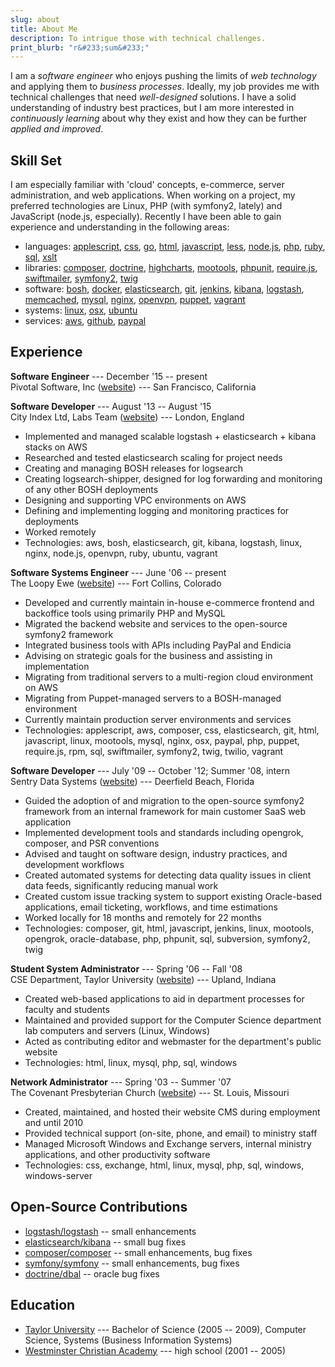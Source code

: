 ```yaml
---
slug: about
title: About Me
description: To intrigue those with technical challenges.
print_blurb: "r&#233;sum&#233;"
---
```


I am a _software engineer_ who enjoys pushing the limits of _web technology_ and applying them to _business processes_. Ideally, my job provides me with technical challenges that need _well-designed_ solutions. I have a solid understanding of industry best practices, but I am more interested in _continuously learning_ about why they exist and how they can be further _applied and improved_.

## Skill Set

I am especially familiar with 'cloud' concepts, e-commerce, server administration, and web applications. When working on a project, my preferred technologies are Linux, PHP (with symfony2, lately) and JavaScript (node.js, especially). Recently I have been able to gain experience and understanding in the following areas:

 * languages:
   [applescript](https://developer.apple.com/library/mac/#documentation/applescript/conceptual/applescriptx/AppleScriptX.html),
   [css](http://en.wikipedia.org/wiki/Cascading_Style_Sheets),
   [go](https://golang.org/),
   [html](http://en.wikipedia.org/wiki/HTML),
   [javascript](http://en.wikipedia.org/wiki/JavaScript),
   [less](http://lesscss.org/),
   [node.js](http://nodejs.org/),
   [php](http://php.net/),
   [ruby](https://www.ruby-lang.org/en/),
   [sql](http://en.wikipedia.org/wiki/SQL),
   [xslt](http://en.wikipedia.org/wiki/XSLT)
 * libraries:
   [composer](http://getcomposer.org/),
   [doctrine](http://www.doctrine-project.org/),
   [highcharts](http://www.highcharts.com/),
   [mootools](http://mootools.net/),
   [phpunit](https://github.com/sebastianbergmann/phpunit/),
   [require.js](http://requirejs.org/),
   [swiftmailer](http://swiftmailer.org/),
   [symfony2](http://symfony.com/),
   [twig](http://twig.sensiolabs.org/)
 * software:
   [bosh](https://github.com/cloudfoundry/bosh),
   [docker](http://docker.io/),
   [elasticsearch](http://www.elasticsearch.org/),
   [git](http://git-scm.com/),
   [jenkins](http://jenkins-ci.org/),
   [kibana](http://www.elasticsearch.org/overview/kibana/),
   [logstash](https://www.elastic.co/products/logstash),
   [memcached](http://memcached.org/),
   [mysql](http://www.mysql.com/),
   [nginx](http://nginx.org/),
   [openvpn](http://openvpn.net/),
   [puppet](https://puppetlabs.com/),
   [vagrant](http://www.vagrantup.com/)
 * systems:
   [linux](http://www.linux.org/),
   [osx](http://www.apple.com/osx/),
   [ubuntu](http://www.ubuntu.com/)
 * services:
   [aws](http://aws.amazon.com/),
   [github](https://github.com/),
   [paypal](https://www.paypal.com/)


## Experience

**Software Engineer** --- December '15 -- present  
Pivotal Software, Inc ([website](http://pivotal.io/)) --- San Francisco, California

**Software Developer** --- August '13 -- August '15  
City Index Ltd, Labs Team ([website](http://www.cityindex.co.uk/)) --- London, England

 * Implemented and managed scalable logstash + elasticsearch + kibana stacks on AWS
 * Researched and tested elasticsearch scaling for project needs
 * Creating and managing BOSH releases for logsearch
 * Creating logsearch-shipper, designed for log forwarding and monitoring of any other BOSH deployments
 * Designing and supporting VPC environments on AWS
 * Defining and implementing logging and monitoring practices for deployments
 * Worked remotely
 * Technologies: aws, bosh, elasticsearch, git, kibana, logstash, linux, nginx, node.js, openvpn, ruby, ubuntu, vagrant

**Software Systems Engineer** --- June '06 -- present  
The Loopy Ewe ([website](https://theloopyewe.com/)) --- Fort Collins, Colorado

 * Developed and currently maintain in-house e-commerce frontend and backoffice tools using primarily PHP and MySQL
 * Migrated the backend website and services to the open-source symfony2 framework
 * Integrated business tools with APIs including PayPal and Endicia
 * Advising on strategic goals for the business and assisting in implementation
 * Migrating from traditional servers to a multi-region cloud environment on AWS
 * Migrating from Puppet-managed servers to a BOSH-managed environment
 * Currently maintain production server environments and services
 * Technologies: applescript, aws, composer, css, elasticsearch, git, html, javascript, linux, mootools, mysql, nginx, osx, paypal, php, puppet, require.js, rpm, sql, swiftmailer, symfony2, twig, twilio, vagrant

**Software Developer** --- July '09 -- October '12; Summer '08, intern  
Sentry Data Systems ([website](http://www.sentryds.com/)) --- Deerfield Beach, Florida

 * Guided the adoption of and migration to the open-source symfony2 framework from an internal framework for main customer SaaS web application
 * Implemented development tools and standards including opengrok, composer, and PSR conventions
 * Advised and taught on software design, industry practices, and development workflows
 * Created automated systems for detecting data quality issues in client data feeds, significantly reducing manual work
 * Created custom issue tracking system to support existing Oracle-based applications, email ticketing, workflows, and time estimations
 * Worked locally for 18 months and remotely for 22 months
 * Technologies: composer, git, html, javascript, jenkins, linux, mootools, opengrok, oracle-database, php, phpunit, sql, subversion, symfony2, twig

**Student System Administrator** --- Spring '06 -- Fall '08  
CSE Department, Taylor University ([website](http://www.taylor.edu/)) --- Upland, Indiana

 * Created web-based applications to aid in department processes for faculty and students
 * Maintained and provided support for the Computer Science department lab computers and servers (Linux, Windows)
 * Acted as contributing editor and webmaster for the department's public website
 * Technologies: html, linux, mysql, php, sql, windows

**Network Administrator** --- Spring '03 -- Summer '07  
The Covenant Presbyterian Church ([website](http://www.cpcstl.org/)) --- St. Louis, Missouri

 * Created, maintained, and hosted their website CMS during employment and until 2010
 * Provided technical support (on-site, phone, and email) to ministry staff
 * Managed Microsoft Windows and Exchange servers, internal ministry applications, and other productivity software
 * Technologies: css, exchange, html, linux, mysql, php, sql, windows, windows-server


## Open-Source Contributions

 * [logstash/logstash](https://github.com/logstash/logstash/commits?author=dpb587) -- small enhancements
 * [elasticsearch/kibana](https://github.com/elasticsearch/kibana/commits?author=dpb587) -- small bug fixes
 * [composer/composer](https://github.com/composer/composer/commits?author=dpb587) -- small enhancements, bug fixes
 * [symfony/symfony](https://github.com/symfony/symfony/commits?author=dpb587) -- small enhancements, bug fixes
 * [doctrine/dbal](https://github.com/doctrine/dbal/commits?author=dpb587) -- oracle bug fixes


## Education

 * [Taylor University](http://www.taylor.edu/) --- Bachelor of Science (2005 -- 2009), Computer Science, Systems (Business Information Systems)
 * [Westminster Christian Academy](http://www.wcastl.org/) --- high school (2001 -- 2005)
